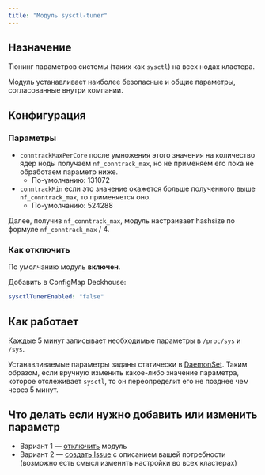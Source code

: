```yaml
---
title: "Модуль sysctl-tuner" 
---
```


## Назначение

Тюнинг параметров системы (таких как `sysctl`) на всех нодах кластера.

Модуль устанавливает наиболее безопасные и общие параметры, согласованные внутри компании.

## Конфигурация

### Параметры

* `conntrackMaxPerCore` после умножения этого значения на количество ядер ноды получаем `nf_conntrack_max`, но не применяем его пока не обработаем параметр ниже.
  * По-умолчанию: 131072
* `conntrackMin` если это значение окажется больше полученного выше `nf_conntrack_max`, то применяется оно.
  * По-умолчанию: 524288

Далее, получив `nf_conntrack_max`, модуль настраивает hashsize по формуле `nf_conntrack_max` / 4.

### Как отключить

По умолчанию модуль **включен**.

Добавить в ConfigMap Deckhouse:
```yaml
sysctlTunerEnabled: "false"
```

## Как работает

Каждые 5 минут записывает необходимые параметры в `/proc/sys` и `/sys`.

Устанавливаемые параметры заданы статически в [DaemonSet](https://github.com/deckhouse/deckhouse/tree/master/modules/700-sysctl-tuner/templates/daemon-set.yaml). Таким образом, если вручную изменить какое-либо значение параметра, которое отслеживает `sysctl`, то он переопределит его не позднее чем через 5 минут.

## Что делать если нужно добавить или изменить параметр

- Вариант 1 — [отключить](#как-отключить) модуль
- Вариант 2 — [создать Issue](https://github.com/deckhouse/deckhouse/issues/new?issue%5Btitle%5D=%5Bsysctl-tuner%5D) с описанием вашей потребности (возможно есть смысл изменить настройки во всех кластерах)
